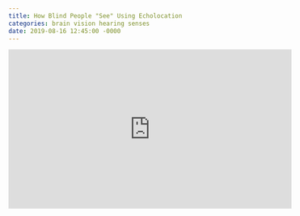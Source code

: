 ```yaml
---
title: How Blind People "See" Using Echolocation
categories: brain vision hearing senses
date: 2019-08-16 12:45:00 -0000
---
```

<div><iframe width="560" height="315" src="https://www.youtube-nocookie.com/embed/08smCjKWNL0?controls=0" frameborder="0" allow="accelerometer; autoplay; encrypted-media; gyroscope; picture-in-picture" allowfullscreen></iframe></div>
